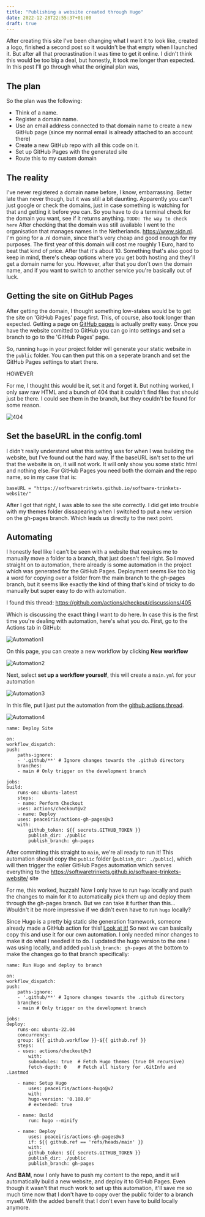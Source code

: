 ```yaml
---
title: "Publishing a website created through Hugo"
date: 2022-12-28T22:55:37+01:00
draft: true
---
```


After creating this site I've been changing what I want it to look like, created a logo, finished a second post so it wouldn't be that empty when I launched it. But after all that procrastination it was time to get it online. I didn't think this would be too big a deal, but honestly, it took me longer than expected.
In this post I'll go through what the original plan was, 

## The plan

So the plan was the following:

- Think of a name.
- Register a domain name.
- Use an email address connected to that domain name to create a new GitHub page (since my normal email is already attached to an account there)
- Create a new GitHub repo with all this code on it.
- Set up GitHub Pages with the generated site
- Route this to my custom domain

## The reality

I've never registered a domain name before, I know, embarrassing. Better late than never though, but it was still a bit daunting. Apparently you can't just google or check the domains, just in case something is watching for that and getting it before you can. So you have to do a terminal check for the domain you want, see if it returns anything. 
`TODO: The way to check here`
After checking that the domain was still available I went to the organisation that manages names in the Netherlands. https://www.sidn.nl. I'm going for a .nl domain, since that's very cheap and good enough for my purposes. The first year of this domain will cost me roughly 1 Euro, hard to beat that kind of price. After that it's about 10. 
Something that's also good to keep in mind, there's cheap options where you get both hosting and they'll get a domain name for you. However, after that you don't own the domain name, and if you want to switch to another service you're basically out of luck.

## Getting the site on GitHub Pages

After getting the domain, I thought something low-stakes would be to get the site on 'GitHub Pages' page first. This, of course, also took longer than expected. 
Getting a page on [GitHub pages](https://pages.github.com) is actually pretty easy. Once you have the website comitted to GitHub you can go into settings and set a branch to go to the 'GitHub Pages' page. 

So, running `hugo` in your project folder will generate your static website in the `public` folder. You can then put this on a seperate branch and set the GitHub Pages settings to start there. 

HOWEVER

For me, I thought this would be it, set it and forget it. But nothing worked, I only saw raw HTML and a bunch of 404 that it couldn't find files that should just be there. I could see them in the branch, but they couldn't be found for some reason. 

![404](/PublishedSite404.png)

## Set the baseURL in the config.toml

I didn't really understand what this setting was for when I was building the website, but I've found out the hard way. If the baseURL isn't set to the url that the website is on, it will not work. It will only show you some static html and nothing else. 
For GitHub Pages you need both the domain and the repo name, so in my case that is:
    
    baseURL = "https://softwaretrinkets.github.io/software-trinkets-website/"

After I got that right, I was able to see the site correctly. I did get into trouble with my themes folder dissapearing when I switched to put a new version on the gh-pages branch. Which leads us directly to the next point.

## Automating 

I honestly feel like I can't be seen with a website that requires me to manually move a folder to a branch, that just doesn't feel right. So I moved straight on to automation, there already is some automation in the project which was generated for the GitHub Pages. 
Deployment seems like too big a word for copying over a folder from the main branch to the gh-pages branch, but it seems like exactly the kind of thing that's kind of tricky to do manually but super easy to do with automation. 

I found this thread: 
https://github.com/actions/checkout/discussions/405

Which is discussing the exact thing I want to do here. In case this is the first time you're dealing with automation, here's what you do. First, go to the Actions tab in GitHub:

![Automation1](/Automation-1.png)

On this page, you can create a new workflow by clicking **New workflow**

![Automation2](/Automation-2.png)

Next, select **set up a workflow yourself**, this will create a `main.yml` for your automation

![Automation3](/Automation-3.png)

In this file, put I just put the automation from the [github actions thread](https://github.com/actions/checkout/discussions/405).

![Automation4](/Automation-4.png)


    name: Deploy Site

    on:
    workflow_dispatch:
    push:
        paths-ignore:
        - '.github/**' # Ignore changes towards the .github directory
        branches:
        - main # Only trigger on the development branch

    jobs:
    build:
        runs-on: ubuntu-latest
        steps:
        - name: Perform Checkout
        uses: actions/checkout@v2
        - name: Deploy
        uses: peaceiris/actions-gh-pages@v3
        with:
            github_token: ${{ secrets.GITHUB_TOKEN }}
            publish_dir: ./public
            publish_branch: gh-pages

After committing this straight to `main`, we're all ready to run it! This automation should copy the `public` folder (`publish_dir: ./public`), which will then trigger the ealier GitHub Pages automation which serves everything to the https://softwaretrinkets.github.io/software-trinkets-website/ site

For me, this worked, huzzah! Now I only have to run `hugo` locally and push the changes to main for it to automatically pick them up and deploy them through the gh-pages branch.
But we can take it further than this... Wouldn't it be more impressive if we didn't even have to run `hugo` locally?

Since Hugo is a pretty big static site generation framework, someone already made a GitHub action for this! [Look at it!](https://github.com/marketplace/actions/hugo-setup) So next we can basically copy this and use it for our own automation. I only needed minor changes to make it do what I needed it to do. I updated the hugo version to the one I was using locally, and added `publish_branch: gh-pages` at the bottom to make the changes go to that branch specifically:

    name: Run Hugo and deploy to branch

    on:
    workflow_dispatch:
    push:
        paths-ignore:
        - '.github/**' # Ignore changes towards the .github directory
        branches:
        - main # Only trigger on the development branch

    jobs:
    deploy:
        runs-on: ubuntu-22.04
        concurrency:
        group: ${{ github.workflow }}-${{ github.ref }}
        steps:
        - uses: actions/checkout@v3
            with:
            submodules: true  # Fetch Hugo themes (true OR recursive)
            fetch-depth: 0    # Fetch all history for .GitInfo and .Lastmod

        - name: Setup Hugo
            uses: peaceiris/actions-hugo@v2
            with:
            hugo-version: '0.108.0'
            # extended: true

        - name: Build
            run: hugo --minify

        - name: Deploy
            uses: peaceiris/actions-gh-pages@v3
            if: ${{ github.ref == 'refs/heads/main' }}
            with:
            github_token: ${{ secrets.GITHUB_TOKEN }}
            publish_dir: ./public
            publish_branch: gh-pages

And **BAM**, now I only have to push my content to the repo, and it will automatically build a new website, and deploy it to GitHub Pages. Even though it wasn't that much work to set up this automation, it'll save me so much time now that I don't have to copy over the public folder to a branch myself. With the added benefit that I don't even have to build locally anymore. 